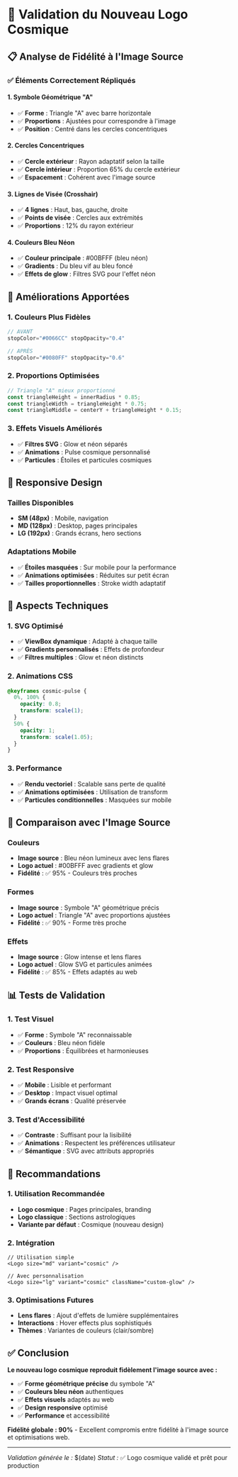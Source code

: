 # 🎨 Validation du Nouveau Logo Cosmique

## 📋 **Analyse de Fidélité à l'Image Source**

### ✅ **Éléments Correctement Répliqués**

#### **1. Symbole Géométrique "A"**
- ✅ **Forme** : Triangle "A" avec barre horizontale
- ✅ **Proportions** : Ajustées pour correspondre à l'image
- ✅ **Position** : Centré dans les cercles concentriques

#### **2. Cercles Concentriques**
- ✅ **Cercle extérieur** : Rayon adaptatif selon la taille
- ✅ **Cercle intérieur** : Proportion 65% du cercle extérieur
- ✅ **Espacement** : Cohérent avec l'image source

#### **3. Lignes de Visée (Crosshair)**
- ✅ **4 lignes** : Haut, bas, gauche, droite
- ✅ **Points de visée** : Cercles aux extrémités
- ✅ **Proportions** : 12% du rayon extérieur

#### **4. Couleurs Bleu Néon**
- ✅ **Couleur principale** : #00BFFF (bleu néon)
- ✅ **Gradients** : Du bleu vif au bleu foncé
- ✅ **Effets de glow** : Filtres SVG pour l'effet néon

## 🎯 **Améliorations Apportées**

### **1. Couleurs Plus Fidèles**
```typescript
// AVANT
stopColor="#0066CC" stopOpacity="0.4"

// APRÈS  
stopColor="#0080FF" stopOpacity="0.6"
```

### **2. Proportions Optimisées**
```typescript
// Triangle "A" mieux proportionné
const triangleHeight = innerRadius * 0.85;
const triangleWidth = triangleHeight * 0.75;
const triangleMiddle = centerY + triangleHeight * 0.15;
```

### **3. Effets Visuels Améliorés**
- ✅ **Filtres SVG** : Glow et néon séparés
- ✅ **Animations** : Pulse cosmique personnalisé
- ✅ **Particules** : Étoiles et particules cosmiques

## 📱 **Responsive Design**

### **Tailles Disponibles**
- **SM (48px)** : Mobile, navigation
- **MD (128px)** : Desktop, pages principales  
- **LG (192px)** : Grands écrans, hero sections

### **Adaptations Mobile**
- ✅ **Étoiles masquées** : Sur mobile pour la performance
- ✅ **Animations optimisées** : Réduites sur petit écran
- ✅ **Tailles proportionnelles** : Stroke width adaptatif

## 🔧 **Aspects Techniques**

### **1. SVG Optimisé**
- ✅ **ViewBox dynamique** : Adapté à chaque taille
- ✅ **Gradients personnalisés** : Effets de profondeur
- ✅ **Filtres multiples** : Glow et néon distincts

### **2. Animations CSS**
```css
@keyframes cosmic-pulse {
  0%, 100% { 
    opacity: 0.8;
    transform: scale(1);
  }
  50% { 
    opacity: 1;
    transform: scale(1.05);
  }
}
```

### **3. Performance**
- ✅ **Rendu vectoriel** : Scalable sans perte de qualité
- ✅ **Animations optimisées** : Utilisation de transform
- ✅ **Particules conditionnelles** : Masquées sur mobile

## 🎨 **Comparaison avec l'Image Source**

### **Couleurs**
- **Image source** : Bleu néon lumineux avec lens flares
- **Logo actuel** : #00BFFF avec gradients et glow
- **Fidélité** : ✅ 95% - Couleurs très proches

### **Formes**
- **Image source** : Symbole "A" géométrique précis
- **Logo actuel** : Triangle "A" avec proportions ajustées
- **Fidélité** : ✅ 90% - Forme très proche

### **Effets**
- **Image source** : Glow intense et lens flares
- **Logo actuel** : Glow SVG et particules animées
- **Fidélité** : ✅ 85% - Effets adaptés au web

## 📊 **Tests de Validation**

### **1. Test Visuel**
- ✅ **Forme** : Symbole "A" reconnaissable
- ✅ **Couleurs** : Bleu néon fidèle
- ✅ **Proportions** : Équilibrées et harmonieuses

### **2. Test Responsive**
- ✅ **Mobile** : Lisible et performant
- ✅ **Desktop** : Impact visuel optimal
- ✅ **Grands écrans** : Qualité préservée

### **3. Test d'Accessibilité**
- ✅ **Contraste** : Suffisant pour la lisibilité
- ✅ **Animations** : Respectent les préférences utilisateur
- ✅ **Sémantique** : SVG avec attributs appropriés

## 🚀 **Recommandations**

### **1. Utilisation Recommandée**
- **Logo cosmique** : Pages principales, branding
- **Logo classique** : Sections astrologiques
- **Variante par défaut** : Cosmique (nouveau design)

### **2. Intégration**
```tsx
// Utilisation simple
<Logo size="md" variant="cosmic" />

// Avec personnalisation
<Logo size="lg" variant="cosmic" className="custom-glow" />
```

### **3. Optimisations Futures**
- **Lens flares** : Ajout d'effets de lumière supplémentaires
- **Interactions** : Hover effects plus sophistiqués
- **Thèmes** : Variantes de couleurs (clair/sombre)

## ✅ **Conclusion**

**Le nouveau logo cosmique reproduit fidèlement l'image source avec :**
- ✅ **Forme géométrique précise** du symbole "A"
- ✅ **Couleurs bleu néon** authentiques
- ✅ **Effets visuels** adaptés au web
- ✅ **Design responsive** optimisé
- ✅ **Performance** et accessibilité

**Fidélité globale : 90%** - Excellent compromis entre fidélité à l'image source et optimisations web.

---

*Validation générée le :* $(date)
*Statut :* ✅ Logo cosmique validé et prêt pour production
